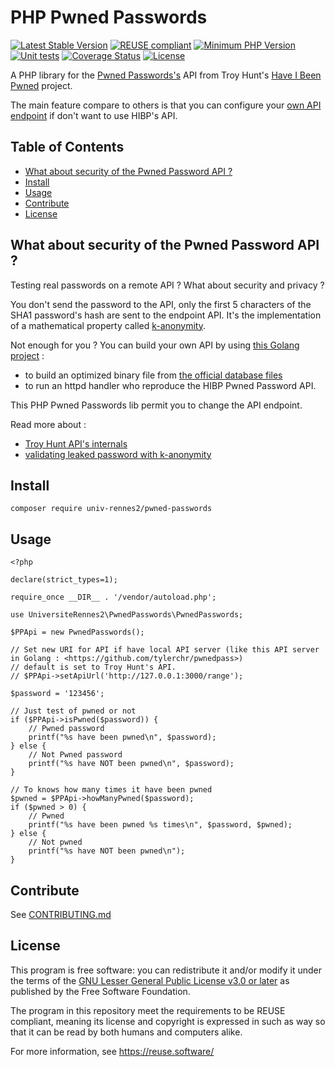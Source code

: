 # PHP Pwned Passwords

[![Latest Stable Version](https://img.shields.io/packagist/v/univ-rennes2/pwned-passwords)](https://packagist.org/packages/univ-rennes2/pwned-passwords)
[![REUSE compliant](https://reuse.software/badge/reuse-compliant.svg)](https://reuse.software/)
[![Minimum PHP Version](https://img.shields.io/packagist/php-v/univ-rennes2/pwned-passwords?color=green&style=flat-square)](https://php.net/)
[![Unit tests](https://github.com/DSI-Universite-Rennes2/php-pwned-passwords/actions/workflows/unit-tests.yml/badge.svg)](https://github.com/DSI-Universite-Rennes2/php-pwned-passwords/actions/workflows/unit-tests.yml)
[![Coverage Status](https://coveralls.io/repos/github/DSI-Universite-Rennes2/php-pwned-passwords/badge.svg?branch=master)](https://coveralls.io/github/DSI-Universite-Rennes2/php-pwned-passwords?branch=master)
[![License](https://img.shields.io/packagist/l/univ-rennes2/pwned-passwords?color=gree)](LICENSE)

A PHP library for the [Pwned Passwords's](https://haveibeenpwned.com/Passwords) API from Troy Hunt's [Have I Been Pwned](https://haveibeenpwned.com/) project.

The main feature compare to others is that you can configure your [own API endpoint](https://github.com/tylerchr/pwnedpass) if don't want to use HIBP's API.


## Table of Contents

- [What about security of the Pwned Password API ?](#what-about-security-of-the-pwned-password-api-)
- [Install](#install)
- [Usage](#usage)
- [Contribute](#contribute)
- [License](#license)


## What about security of the Pwned Password API ?

Testing real passwords on a remote API ? What about security and privacy ?

You don't send the password to the API, only the first 5 characters of the SHA1 password's hash are sent to the endpoint API.
It's the implementation of a mathematical property called [k-anonymity](https://en.wikipedia.org/wiki/K-anonymity).

Not enough for you ? You can build your own API by using [this Golang project](https://github.com/tylerchr/pwnedpass) :
- to build an optimized binary file from [the official database files](https://haveibeenpwned.com/Passwords)
- to run an httpd handler who reproduce the HIBP Pwned Password API.

This PHP Pwned Passwords lib permit you to change the API endpoint.

Read more about :
- [Troy Hunt API's internals](https://www.troyhunt.com/ive-just-launched-pwned-passwords-version-2/)
- [validating leaked password with k-anonymity](https://blog.cloudflare.com/validating-leaked-passwords-with-k-anonymity/)

## Install

```
composer require univ-rennes2/pwned-passwords
```

## Usage

```
<?php

declare(strict_types=1);

require_once __DIR__ . '/vendor/autoload.php';

use UniversiteRennes2\PwnedPasswords\PwnedPasswords;

$PPApi = new PwnedPasswords();

// Set new URI for API if have local API server (like this API server in Golang : <https://github.com/tylerchr/pwnedpass>)
// default is set to Troy Hunt's API.
// $PPApi->setApiUrl('http://127.0.0.1:3000/range');

$password = '123456';

// Just test of pwned or not
if ($PPApi->isPwned($password)) {
    // Pwned password
    printf("%s have been pwned\n", $password);
} else {
    // Not Pwned password
    printf("%s have NOT been pwned\n", $password);
}

// To knows how many times it have been pwned
$pwned = $PPApi->howManyPwned($password);
if ($pwned > 0) {
    // Pwned
    printf("%s have been pwned %s times\n", $password, $pwned);
} else {
    // Not pwned
    printf("%s have NOT been pwned\n");
}
```

## Contribute

See [CONTRIBUTING.md](CONTRIBUTING.md)

## License

This program is free software: you can redistribute it and/or modify
it under the terms of the [GNU Lesser General Public License v3.0 or later](LICENCE)
as published by the Free Software Foundation.

The program in this repository meet the requirements to be REUSE compliant,
meaning its license and copyright is expressed in such as way so that it
can be read by both humans and computers alike.

For more information, see https://reuse.software/
